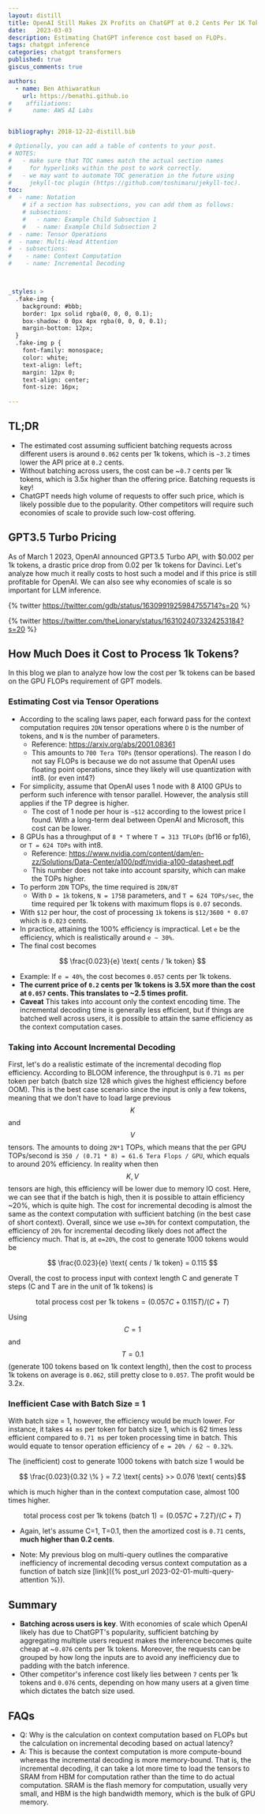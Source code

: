 ```yaml
---
layout: distill
title: OpenAI Still Makes 2X Profits on ChatGPT at 0.2 Cents Per 1K Tokens
date:   2023-03-03
description: Estimating ChatGPT inference cost based on FLOPs.
tags: chatgpt inference
categories: chatgpt transformers
published: true
giscus_comments: true

authors:
  - name: Ben Athiwaratkun 
    url: https://benathi.github.io
#    affiliations:
#      name: AWS AI Labs


bibliography: 2018-12-22-distill.bib

# Optionally, you can add a table of contents to your post.
# NOTES:
#   - make sure that TOC names match the actual section names
#     for hyperlinks within the post to work correctly.
#   - we may want to automate TOC generation in the future using
#     jekyll-toc plugin (https://github.com/toshimaru/jekyll-toc).
toc:
#  - name: Notation
    # if a section has subsections, you can add them as follows:
    # subsections:
    #   - name: Example Child Subsection 1
    #   - name: Example Child Subsection 2
#  - name: Tensor Operations
#  - name: Multi-Head Attention
#  - subsections:
#    - name: Context Computation
#    - name: Incremental Decoding



_styles: >
  .fake-img {
    background: #bbb;
    border: 1px solid rgba(0, 0, 0, 0.1);
    box-shadow: 0 0px 4px rgba(0, 0, 0, 0.1);
    margin-bottom: 12px;
  }
  .fake-img p {
    font-family: monospace;
    color: white;
    text-align: left;
    margin: 12px 0;
    text-align: center;
    font-size: 16px;
  
---
```


## TL;DR

- The estimated cost assuming sufficient batching requests across different users is around `0.062` cents per 1k tokens, which is `~3.2` times lower the API price at `0.2` cents. 
- Without batching across users, the cost can be ~`0.7` cents per 1k tokens, which is 3.5x higher than the offering price. Batching requests is key!
- ChatGPT needs high volume of requests to offer such price, which is likely possible due to the popularity. Other competitors will require such economies of scale to provide such low-cost offering.



## GPT3.5 Turbo Pricing
As of March 1 2023, OpenAI announced GPT3.5 Turbo API, with $0.002 per 1k tokens, a drastic price drop from 0.02 per 1k tokens for Davinci. Let's analyze how much it really costs to host such a model and if this price is still profitable for OpenAI. We can also see why economies of scale is so important for LLM inference.

<!--
{% twitter https://twitter.com/AlphaSignalAI/status/1630994231887101958?s=20 %}
{% twitter https://twitter.com/AlphaSignalAI/status/1630997137805770769?s=20 %}
-->

{% twitter https://twitter.com/gdb/status/1630991925984755714?s=20 %} 

{% twitter https://twitter.com/theLionary/status/1631024073324253184?s=20 %}


## How Much Does it Cost to Process 1k Tokens?
In this blog we plan to analyze how low the cost per 1k tokens can be based on the GPU FLOPs requirement of GPT models.

### Estimating Cost via Tensor Operations


* According to the scaling laws paper, each forward pass for the context computation requires `2DN` tensor operations where `D` is the number of tokens, and `N` is the number of parameters.
  * Reference: https://arxiv.org/abs/2001.08361
  * This amounts to `700 Tera TOPs` (tensor operations). The reason I do not say FLOPs is because we do not assume that OpenAI uses floating point operations, since they likely will use quantization with int8. (or even int4?)
* For simplicity, assume that OpenAI uses 1 node with 8 A100 GPUs to perform such inference with tensor parallel. However, the analysis still applies if the TP degree is higher.
  * The cost of 1 node per hour is `~$12` according to the lowest price I found. With a long-term deal between OpenAI and Microsoft, this cost can be lower.
* 8 GPUs has a throughput of `8 * T` where `T = 313 TFLOPs` (bf16 or fp16), or `T = 624 TOPs` with int8. 
  * Reference: https://www.nvidia.com/content/dam/en-zz/Solutions/Data-Center/a100/pdf/nvidia-a100-datasheet.pdf
  * This number does not take into account sparsity, which can make the TOPs higher.
* To perform `2DN` TOPs, the time required is `2DN/8T`
  * With `D = 1k` tokens, `N = 175B` parameters, and `T = 624 TOPs/sec`, the time required per 1k tokens with maximum flops is `0.07` seconds.
* With `$12` per hour, the cost of processing `1k` tokens is `$12/3600 * 0.07` which is `0.023` cents.
* In practice, attaining the 100% efficiency is impractical. Let `e` be the efficiency, which is realistically around `e ~ 30%`.
* The final cost becomes

$$ \frac{0.023}{e} \text{ cents / 1k token} $$


* Example: If `e = 40%`, the cost becomes `0.057` cents per 1k tokens.
* **The current price of `0.2` cents per 1k tokens is 3.5X more than the cost at `0.057` cents. This translates to ~2.5 times profit.**
* **Caveat** This takes into account only the context encoding time. The incremental decoding time is generally less efficient, but if things are batched well across users, it is possible to attain the same efficiency as the context computation cases. 

<!--
it is possible that the above analysis based on FLOPs apply. (I will have the check if the forward for incremental decoding is actually `2DN`)
-->



### Taking into Account Incremental Decoding


First, let's do a realistic estimate of the incremental decoding flop efficiency.
According to BLOOM inference, the throughput is `0.71 ms` per token per batch (batch size 128 which gives the highest efficiency before OOM). This is the best case scenario since the input is only a few tokens, meaning that we don't have to load large previous $$K$$ and $$V$$ tensors. The amounts to doing `2N*1` TOPs, which means that the per GPU TOPs/second is `350 / (0.71 * 8) = 61.6 Tera Flops / GPU`, which equals to around 20% efficiency. In reality when then $$K,V$$ tensors are high, this efficiency will be lower due to memory IO cost. Here, we can see that if the batch is high, then it is possible to attain efficiency ~20%, which is quite high. The cost for incremental decoding is almost the same as the context computation with sufficient batching (in the best case of short context). Overall, since we use `e=30%` for context computation, the efficiency of `20%` for incremental decoding likely does not affect the efficiency much. That is, at `e=20%`, the cost to generate 1000 tokens would be

$$ \frac{0.023}{e} \text{ cents / 1k token} = 0.115 $$

Overall, the cost to process input with context length C and generate T steps (C and T are in the unit of 1k tokens) is 

$$ \text{total process cost per 1k tokens} =  (0.057 C + 0.115 T)/(C+T) $$

Using $$C=1$$ and $$T=0.1$$ (generate 100 tokens based on 1k context length), then the cost to process 1k tokens on average is `0.062`, still pretty close to `0.057`. The profit would be 3.2x.




### Inefficient Case with Batch Size = 1

With batch size = 1, however, the efficiency would be much lower. For instance, it takes `44 ms` per token for batch size 1, which is 62 times less efficient compared to `0.71 ms` per token processing time in batch. This would equate to tensor operation efficiency of `e = 20% / 62 ~ 0.32%`.

The (inefficient) cost to generate 1000 tokens with batch size 1 would be 

$$ \frac{0.023}{0.32 \% } = 7.2 \text{ cents} >> 0.076 \text{ cents}$$

which is much higher than in the context computation case, almost 100 times higher. 


$$ \text{total process cost per 1k tokens (batch 1)} =  (0.057 C + 7.2 T)/(C+T) $$


* Again, let's assume C=1, T=0.1, then the amortized cost is `0.71` cents, **much higher than 0.2 cents**.


* Note: My previous blog on multi-query outlines the comparative inefficiency of incremental decoding versus context computation as a function of batch size 
[link]({% post_url 2023-02-01-multi-query-attention %}).


## Summary

* **Batching across users is key**. 
With economies of scale which OpenAI likely has due to ChatGPT's popularity, sufficient batching by aggregating multiple users request makes the inference becomes quite cheap at ~`0.076` cents per 1k tokens. Moreover, the requests can be grouped by how long the inputs are to avoid any inefficiency due to padding with the batch inference.
* Other competitor's inference cost likely lies between `7` cents per 1k tokens and `0.076` cents, depending on how many users at a given time which dictates the batch size used.


## FAQs
* Q: Why is the calculation on context computation based on FLOPs but the calculation on incremental decoding based on actual latency?
* A: This is because the context computation is more compute-bound whereas the incremental decoding is more memory-bound. That is, the incremental decoding, it can take a lot more time to load the tensors to SRAM from HBM  for computation rather than the time to do actual computation. SRAM is the flash memory for computation, usually very small, and HBM is the high bandwidth memory, which is the bulk of GPU memory.